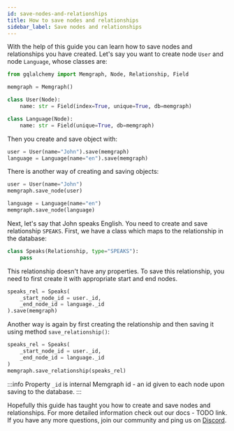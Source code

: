 ```yaml
---
id: save-nodes-and-relationships
title: How to save nodes and relationships
sidebar_label: Save nodes and relationships
---
```


With the help of this guide you can learn how to save nodes and relationships you have created. Let's say you want to create node `User` and node `Language`, whose classes are:

```python
from gqlalchemy import Memgraph, Node, Relationship, Field

memgraph = Memgraph()

class User(Node):
    name: str = Field(index=True, unique=True, db=memgraph)

class Language(Node):
    name: str = Field(unique=True, db=memgraph)
```

Then you create and save object with:

```python
user = User(name="John").save(memgraph)
language = Language(name="en").save(memgraph)
```

There is another way of creating and saving objects:

```python
user = User(name="John")
memgraph.save_node(user)

language = Language(name="en")
memgraph.save_node(language)
```

Next, let's say that John speaks English. You need to create and save relationship `SPEAKS`. First, we have a class which maps to the relationship in the database:

```python
class Speaks(Relationship, type="SPEAKS"):
    pass
```

This relationship doesn't have any properties. To save this relationship, you need to first create it with appropriate start and end nodes.

```python
speaks_rel = Speaks(
    _start_node_id = user._id,
    _end_node_id = language._id
).save(memgraph)
```

Another way is again by first creating the relationship and then saving it using method `save_relationship()`:

```python
speaks_rel = Speaks(
    _start_node_id = user._id,
    _end_node_id = language._id
)
memgraph.save_relationship(speaks_rel)
```

:::info
Property `_id` is internal Memgraph id - an id given to each node upon saving to the database.
:::

Hopefully this guide has taught you how to create and save nodes and relationships. For more detailed information check out our docs - TODO link. If you have any more questions, join our community and ping us on [Discord](https://discord.gg/memgraph).